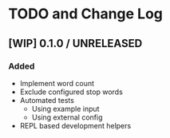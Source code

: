 # TODO and Change Log


## [WIP] 0.1.0 / UNRELEASED

### Added

- Implement word count
- Exclude configured stop words
- Automated tests
  - Using example input
  - Using external config
- REPL based development helpers
